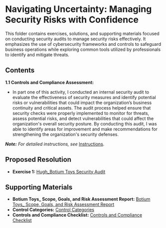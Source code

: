 # Navigating Uncertainty: Managing Security Risks with Confidence

This folder contains exercises, solutions, and supporting materials focused on conducting security audits to manage security risks effectively. It emphasizes the use of cybersecurity frameworks and controls to safeguard business operations while exploring common tools utilized by professionals to identify and mitigate threats.

## Contents

**1.1 Controls and Compliance Assessment:** 
* In part one of this activity, I conducted an internal security audit to evaluate the effectiveness of security measures and identify potential risks or vulnerabilities that could impact the organization’s business continuity and critical assets. The audit process helped ensure that security checks were properly implemented to monitor for threats, assess potential risks, and detect vulnerabilities that could affect the organization's overall security posture. By conducting this audit, I was able to identify areas for improvement and make recommendations for strengthening the organization's security defenses.

***Note:** For detailed instructions, see* [Instructions](Instructions.md).

## Proposed Resolution

- **Exercise 1:** [Hugh_Botium Toys Security Audit](https://github.com/Hugh-Kumbi/Cybersecurity-Portfolio/blob/main/I.%20Security%20Controls%20and%20Compliance%20Evaluation/1.1%20Hugh_Botium%20Toys%20Security%20Audit.md)

## Supporting Materials

- **Botium Toys_ Scope, Goals, and Risk Assessment Report:** [Botium Toys_ Scope, Goals, and Risk Assessment Report](https://github.com/Hugh-Kumbi/Cybersecurity-Portfolio/blob/main/I.%20Security%20Controls%20and%20Compliance%20Evaluation/Botium%20Toys:%20Scope,%20Goals,%20and%20Risk%20Assessment%20Report.md)
- **Control Categories:** [Control Categories](https://github.com/Hugh-Kumbi/Cybersecurity-Portfolio/blob/main/I.%20Security%20Controls%20and%20Compliance%20Evaluation/Control%20Categories.md)
- **Controls and Compliance Checklist:** [Controls and Compliance Checklist](https://github.com/Hugh-Kumbi/Cybersecurity-Portfolio/blob/main/I.%20Security%20Controls%20and%20Compliance%20Evaluation/Controls%20and%20Compliance%20Checklist.md)
